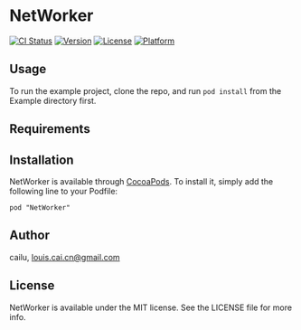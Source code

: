 # NetWorker

[![CI Status](http://img.shields.io/travis/cailu/NetWorker.svg?style=flat)](https://travis-ci.org/cailu/NetWorker)
[![Version](https://img.shields.io/cocoapods/v/NetWorker.svg?style=flat)](http://cocoadocs.org/docsets/NetWorker)
[![License](https://img.shields.io/cocoapods/l/NetWorker.svg?style=flat)](http://cocoadocs.org/docsets/NetWorker)
[![Platform](https://img.shields.io/cocoapods/p/NetWorker.svg?style=flat)](http://cocoadocs.org/docsets/NetWorker)

## Usage

To run the example project, clone the repo, and run `pod install` from the Example directory first.

## Requirements

## Installation

NetWorker is available through [CocoaPods](http://cocoapods.org). To install
it, simply add the following line to your Podfile:

    pod "NetWorker"

## Author

cailu, louis.cai.cn@gmail.com

## License

NetWorker is available under the MIT license. See the LICENSE file for more info.

